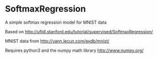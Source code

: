 # SoftmaxRegression
A simple softmax regression model for MNIST data

Based on http://ufldl.stanford.edu/tutorial/supervised/SoftmaxRegression/

MNIST data from http://yann.lecun.com/exdb/mnist/

Requires python3 and the numpy math library http://www.numpy.org/